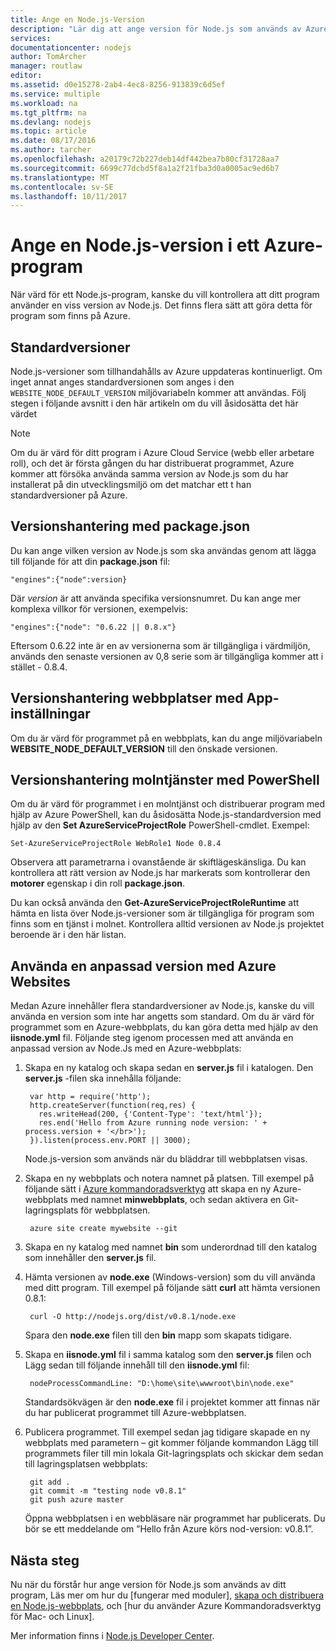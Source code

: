```yaml
---
title: Ange en Node.js-Version
description: "Lär dig att ange version för Node.js som används av Azure-webbplatser och molntjänster"
services: 
documentationcenter: nodejs
author: TomArcher
manager: routlaw
editor: 
ms.assetid: d0e15278-2ab4-4ec8-8256-913839c6d5ef
ms.service: multiple
ms.workload: na
ms.tgt_pltfrm: na
ms.devlang: nodejs
ms.topic: article
ms.date: 08/17/2016
ms.author: tarcher
ms.openlocfilehash: a20179c72b227deb14df442bea7b80cf31728aa7
ms.sourcegitcommit: 6699c77dcbd5f8a1a2f21fba3d0a0005ac9ed6b7
ms.translationtype: MT
ms.contentlocale: sv-SE
ms.lasthandoff: 10/11/2017
---
```

# <a name="specifying-a-nodejs-version-in-an-azure-application"></a>Ange en Node.js-version i ett Azure-program
När värd för ett Node.js-program, kanske du vill kontrollera att ditt program använder en viss version av Node.js. Det finns flera sätt att göra detta för program som finns på Azure.

## <a name="default-versions"></a>Standardversioner
Node.js-versioner som tillhandahålls av Azure uppdateras kontinuerligt. Om inget annat anges standardversionen som anges i den `WEBSITE_NODE_DEFAULT_VERSION` miljövariabeln kommer att användas. Följ stegen i följande avsnitt i den här artikeln om du vill åsidosätta det här värdet

> [!NOTE]
> Om du är värd för ditt program i Azure Cloud Service (webb eller arbetare roll), och det är första gången du har distribuerat programmet, Azure kommer att försöka använda samma version av Node.js som du har installerat på din utvecklingsmiljö om det matchar ett t han standardversioner på Azure.
>
>

## <a name="versioning-with-packagejson"></a>Versionshantering med package.json
Du kan ange vilken version av Node.js som ska användas genom att lägga till följande för att din **package.json** fil:

    "engines":{"node":version}

Där *version* är att använda specifika versionsnumret. Du kan ange mer komplexa villkor för versionen, exempelvis:

    "engines":{"node": "0.6.22 || 0.8.x"}

Eftersom 0.6.22 inte är en av versionerna som är tillgängliga i värdmiljön, används den senaste versionen av 0,8 serie som är tillgängliga kommer att i stället - 0.8.4.

## <a name="versioning-websites-with-app-settings"></a>Versionshantering webbplatser med App-inställningar
Om du är värd för programmet på en webbplats, kan du ange miljövariabeln **WEBSITE_NODE_DEFAULT_VERSION** till den önskade versionen.

## <a name="versioning-cloud-services-with-powershell"></a>Versionshantering molntjänster med PowerShell
Om du är värd för programmet i en molntjänst och distribuerar program med hjälp av Azure PowerShell, kan du åsidosätta Node.js-standardversion med hjälp av den **Set AzureServiceProjectRole** PowerShell-cmdlet. Exempel:

    Set-AzureServiceProjectRole WebRole1 Node 0.8.4

Observera att parametrarna i ovanstående är skiftlägeskänsliga.  Du kan kontrollera att rätt version av Node.js har markerats som kontrollerar den **motorer** egenskap i din roll **package.json**.

Du kan också använda den **Get-AzureServiceProjectRoleRuntime** att hämta en lista över Node.js-versioner som är tillgängliga för program som finns som en tjänst i molnet.  Kontrollera alltid versionen av Node.js projektet beroende är i den här listan.

## <a name="using-a-custom-version-with-azure-websites"></a>Använda en anpassad version med Azure Websites
Medan Azure innehåller flera standardversioner av Node.js, kanske du vill använda en version som inte har angetts som standard. Om du är värd för programmet som en Azure-webbplats, du kan göra detta med hjälp av den **iisnode.yml** fil. Följande steg igenom processen med att använda en anpassad version av Node.Js med en Azure-webbplats:

1. Skapa en ny katalog och skapa sedan en **server.js** fil i katalogen. Den **server.js** -filen ska innehålla följande:

        var http = require('http');
        http.createServer(function(req,res) {
          res.writeHead(200, {'Content-Type': 'text/html'});
          res.end('Hello from Azure running node version: ' + process.version + '</br>');
        }).listen(process.env.PORT || 3000);

    Node.js-version som används när du bläddrar till webbplatsen visas.
2. Skapa en ny webbplats och notera namnet på platsen. Till exempel på följande sätt i [Azure kommandoradsverktyg] att skapa en ny Azure-webbplats med namnet **minwebbplats**, och sedan aktivera en Git-lagringsplats för webbplatsen.

        azure site create mywebsite --git
3. Skapa en ny katalog med namnet **bin** som underordnad till den katalog som innehåller den **server.js** fil.
4. Hämta versionen av **node.exe** (Windows-version) som du vill använda med ditt program. Till exempel på följande sätt **curl** att hämta versionen 0.8.1:

        curl -O http://nodejs.org/dist/v0.8.1/node.exe

    Spara den **node.exe** filen till den **bin** mapp som skapats tidigare.
5. Skapa en **iisnode.yml** fil i samma katalog som den **server.js** filen och Lägg sedan till följande innehåll till den **iisnode.yml** fil:

        nodeProcessCommandLine: "D:\home\site\wwwroot\bin\node.exe"

    Standardsökvägen är den **node.exe** fil i projektet kommer att finnas när du har publicerat programmet till Azure-webbplatsen.
6. Publicera programmet. Till exempel sedan jag tidigare skapade en ny webbplats med parametern – git kommer följande kommandon Lägg till programmets filer till min lokala Git-lagringsplats och skickar dem sedan till lagringsplatsen webbplats:

        git add .
        git commit -m "testing node v0.8.1"
        git push azure master

    Öppna webbplatsen i en webbläsare när programmet har publicerats. Du bör se ett meddelande om ”Hello från Azure körs nod-version: v0.8.1”.

## <a name="next-steps"></a>Nästa steg
Nu när du förstår hur ange version för Node.js som används av ditt program, Läs mer om hur du [fungerar med moduler], [skapa och distribuera en Node.js-webbplats](app-service/app-service-web-get-started-nodejs.md), och [hur du använder Azure Kommandoradsverktyg för Mac- och Linux].

Mer information finns i [Node.js Developer Center](https://azure.microsoft.com/develop/nodejs/).

[Använda Azures kommandoradsverktyg för Mac och Linux]:cli-install-nodejs.md
[Azure kommandoradsverktyg]:cli-install-nodejs.md
[Arbeta med moduler]: nodejs-use-node-modules-azure-apps.md
[build and deploy a Node.js Web Site]: app-service/app-service-web-get-started-nodejs.md
